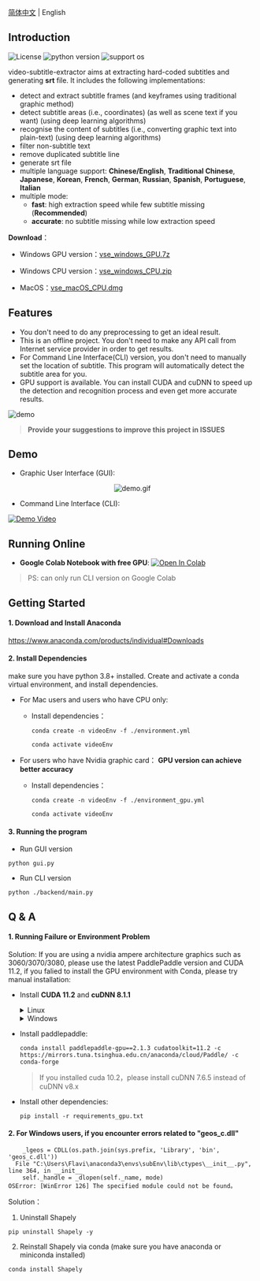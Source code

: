 [简体中文](README.md) | English

## Introduction

![License](https://img.shields.io/badge/License-Apache%202-red.svg)
![python version](https://img.shields.io/badge/Python-3.8+-blue.svg)
![support os](https://img.shields.io/badge/OS-Windows/macOS/Linux-green.svg)

video-subtitle-extractor aims at extracting hard-coded subtitles and generating **srt** file.  It includes the following 
implementations:

- detect and extract subtitle frames (and keyframes using traditional graphic method)
- detect subtitle areas (i.e., coordinates) (as well as scene text if you want) (using deep learning algorithms)
- recognise the content of subtitles (i.e., converting graphic text into plain-text) (using deep learning algorithms)
- filter non-subtitle text
- remove duplicated subtitle line
- generate srt file
- multiple language support: **Chinese/English**, **Traditional Chinese**, **Japanese**, **Korean**, **French**, **German**, **Russian**, **Spanish**, **Portuguese**, **Italian**
- multiple mode:
  - **fast**: high extraction speed while few subtitle missing (**Recommended**)
  - **accurate**: no subtitle missing while low extraction speed

**Download**：

- Windows GPU version：<a href="https://github.com/YaoFANGUK/video-subtitle-extractor/releases/download/0.3.0/vse_windows_GPU.7z">vse_windows_GPU.7z</a>

- Windows CPU version：<a href="https://github.com/YaoFANGUK/video-subtitle-extractor/releases/download/0.2.0/vse_windows_CPU.zip">vse_windows_CPU.zip</a>

- MacOS：<a href="https://github.com/YaoFANGUK/video-subtitle-extractor/releases/download/0.1.0/vse_macOS_CPU.dmg">vse_macOS_CPU.dmg</a>

## Features

- You don't need to do any preprocessing to get an ideal result.
- This is an offline project. You don't need to make any API call from Internet service provider in order to get results. 
- For Command Line Interface(CLI) version, you don't need to manually set the location of subtitle. This program will automatically detect the subtitle area for you.
- GPU support is available. You can install CUDA and cuDNN to speed up the detection and recognition process and even get more accurate results.

<img src="https://z3.ax1x.com/2021/04/09/cNrA1A.png" alt="demo">

> **Provide your suggestions to improve this project in ISSUES**


## Demo

- Graphic User Interface (GUI):

<p style="text-align:center;"><img src="design/demo.gif" alt="demo.gif"/></p>


- Command Line Interface (CLI): 

[![Demo Video](https://s1.ax1x.com/2020/10/05/0JWVeJ.png)](https://www.bilibili.com/video/BV1t5411h78J "Demo Video")


## Running Online

- **Google Colab Notebook with free GPU**: <a href="https://colab.research.google.com/github/YaoFANGUK/video-subtitle-extractor/blob/main/google_colab_en.ipynb"><img src="https://colab.research.google.com/assets/colab-badge.svg" alt="Open In Colab"></a>

> PS: can only run CLI version on Google Colab


## Getting Started 

#### 1. Download and Install Anaconda 

<a href="https://www.anaconda.com/products/individual">https://www.anaconda.com/products/individual#Downloads</a>

#### 2. Install Dependencies

make sure you have python 3.8+ installed. Create and activate a conda virtual environment, and install dependencies.

- For Mac users and users who have CPU only: 

  - Install dependencies：
  
    ```shell
    conda create -n videoEnv -f ./environment.yml
    ```

    ```shell
    conda activate videoEnv  
    ```

- For users who have Nvidia graphic card： **GPU version can achieve better accuracy**

  - Install dependencies：

    ```shell
    conda create -n videoEnv -f ./environment_gpu.yml
    ```

    ```shell
    conda activate videoEnv  
    ```


#### 3. Running the program

- Run GUI version

```shell
python gui.py
```

- Run CLI version

```shell    
python ./backend/main.py
```

## Q & A

#### 1. Running Failure or Environment Problem 

Solution: If you are using a nvidia ampere architecture graphics such as 3060/3070/3080, please use the latest PaddlePaddle version and CUDA 11.2, if you falied to install the GPU environment with Conda, please try manual installation:

  - Install **CUDA 11.2** and **cuDNN 8.1.1**

    <details>
        <summary>Linux</summary>
        <h5>(1) Download CUDA 11.2</h5>
        <pre><code>wget https://developer.download.nvidia.com/compute/cuda/11.2.0/local_installers/cuda_11.2.0_460.27.04_linux.run</code></pre>
        <h5>(2) Install CUDA 11.2</h5>
        <pre><code>sudo sh cuda_11.2.0_460.27.04_linux.run --override</code></pre>
        <p>1. Input accept</p>
        <img src="https://z3.ax1x.com/2021/05/24/gv0AVU.png" width="500" alt="">
        <p>2. make sure CUDA Toolkit 11.2 is chosen (If you have already installed driver, do not select Driver)</p>
        <img src="https://z3.ax1x.com/2021/10/11/5VnwfH.png" width="500" alt="">
        <p>3. Add environment variables</p>
        <p>add the following content in  <strong>~/.bashrc</strong></p>
        <pre><code># CUDA
    export PATH=/usr/local/cuda-11.2/bin${PATH:+:${PATH}}
    export LD_LIBRARY_PATH=/usr/local/cuda-11.2/lib64${LD_LIBRARY_PATH:+:${LD_LIBRARY_PATH}}</code></pre>
        <p>Make sure it works</p>
        <pre><code>source ~/.bashrc</code></pre>
        <h5>(3) Download cuDNN 8.1.1</h5>
        <p><a href="https://github.com/YaoFANGUK/video-subtitle-extractor/releases/download/0.2.0/cudnn-11.2-linux-x64-v8.1.1.33.tgz">cudnn-11.2-linux-x64-v8.1.1.33.tgz</a></p>
        <h5>(4) Install cuDNN 8.1.1</h5>
        <pre><code> tar -zxvf cudnn-11.2-linux-x64-v8.1.1.33.tgz
     sudo cp ./cuda/include/* /usr/local/cuda-11.2/include/
     sudo cp ./cuda/lib64/* /usr/local/cuda-11.2/lib64/
     sudo chmod a+r /usr/local/cuda-11.2/lib64/*
     sudo chmod a+r /usr/local/cuda-11.2/include/*</code></pre>
    </details>

    <details>
        <summary>Windows</summary>
        <h5>(1) Download CUDA 11.2</h5>
        <a href="https://developer.download.nvidia.com/compute/cuda/11.2.0/local_installers/cuda_11.2.0_460.89_win10.exe">cuda_11.2.0_460.89_win10.exe</a>
        <h5>(2) Install CUDA 11.2</h5>
        <h5>(3) Download cuDNN 8.1.1</h5>
        <p><a href="https://github.com/YaoFANGUK/video-subtitle-extractor/releases/download/0.2.0/cudnn-11.2-windows-x64-v8.1.1.33.zip">cudnn-11.2-windows-x64-v8.1.1.33.zip</a></p>
        <h5>(4) Install cuDNN 8.1.1</h5>
        <p>
           unzip "cudnn-11.2-windows-x64-v8.1.1.33.zip", then move all files in "bin, include, lib" in cuda 
    directory to C:\Program Files\NVIDIA GPU Computing Toolkit\CUDA\v11.2\
        </p>
    </details>
 


  - Install paddlepaddle:

    ```shell
    conda install paddlepaddle-gpu==2.1.3 cudatoolkit=11.2 -c https://mirrors.tuna.tsinghua.edu.cn/anaconda/cloud/Paddle/ -c conda-forge 
    ```

    > If you installed cuda 10.2，please install cuDNN 7.6.5 instead of cuDNN v8.x

  - Install other dependencies:

    ```shell
    pip install -r requirements_gpu.txt
    ```


#### 2. For Windows users, if you encounter errors related to "geos_c.dll"

```text
    _lgeos = CDLL(os.path.join(sys.prefix, 'Library', 'bin', 'geos_c.dll'))
  File "C:\Users\Flavi\anaconda3\envs\subEnv\lib\ctypes\__init__.py", line 364, in __init__
    self._handle = _dlopen(self._name, mode)
OSError: [WinError 126] The specified module could not be found。
```

Solution：

1) Uninstall Shapely

```shell
pip uninstall Shapely -y
```

2) Reinstall Shapely via conda (make sure you have anaconda or miniconda installed)

```shell
conda install Shapely             
```

